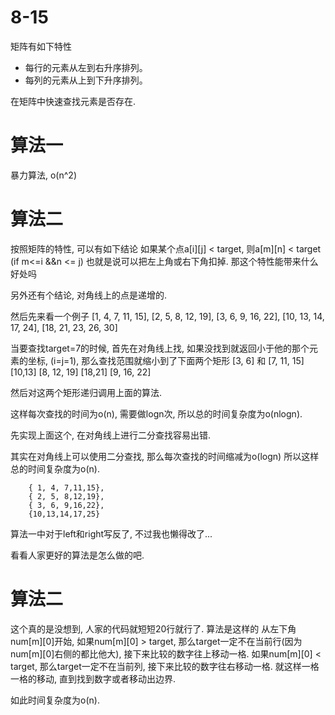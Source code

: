# 8-15

矩阵有如下特性
- 每行的元素从左到右升序排列。
- 每列的元素从上到下升序排列。

在矩阵中快速查找元素是否存在.

# 算法一

暴力算法, o(n^2)

# 算法二

按照矩阵的特性, 可以有如下结论
如果某个点a[i][j] < target, 则a[m][n] < target (if m<=i &&n <= j)
也就是说可以把左上角或右下角扣掉.
那这个特性能带来什么好处吗

另外还有个结论, 对角线上的点是递增的.

然后先来看一个例子
    [1,   4,  7, 11, 15],
    [2,   5,  8, 12, 19],
    [3,   6,  9, 16, 22],
    [10, 13, 14, 17, 24],
    [18, 21, 23, 26, 30]

当要查找target=7的时候, 首先在对角线上找, 如果没找到就返回小于他的那个元素的坐标, (i=j=1), 那么查找范围就缩小到了下面两个矩形
[3,  6] 和 [7, 11, 15]
[10,13]    [8, 12, 19]
[18,21]    [9, 16, 22]

然后对这两个矩形递归调用上面的算法.

这样每次查找的时间为o(n), 需要做logn次, 所以总的时间复杂度为o(nlogn).

先实现上面这个, 在对角线上进行二分查找容易出错.

其实在对角线上可以使用二分查找, 那么每次查找的时间缩减为o(logn)
所以这样总的时间复杂度为o(n).

		{ 1, 4, 7,11,15},
		{ 2, 5, 8,12,19},
		{ 3, 6, 9,16,22},
		{10,13,14,17,25} 

算法一中对于left和right写反了, 不过我也懒得改了...

看看人家更好的算法是怎么做的吧.

# 算法二

这个真的是没想到, 人家的代码就短短20行就行了.
算法是这样的
从左下角num[m][0]开始, 如果num[m][0] > target, 那么target一定不在当前行(因为num[m][0]右侧的都比他大), 接下来比较的数字往上移动一格.
如果num[m][0] < target, 那么target一定不在当前列, 接下来比较的数字往右移动一格.
就这样一格一格的移动, 直到找到数字或者移动出边界.

如此时间复杂度为o(n).